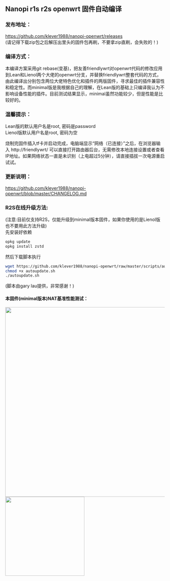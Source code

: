 ## Nanopi r1s r2s openwrt 固件自动编译

### 发布地址：

https://github.com/klever1988/nanopi-openwrt/releases  
(请记得下载zip包之后解压出里头的固件包再刷，不要拿zip直刷，会失败的！)

### 编译方式：

本编译方案采用git rebase(变基)，把友善friendlywrt对openwrt代码的修改应用到Lean和Lienol两个大佬的openwrt分支，并替换friendlywrt整套代码的方式，由此编译出分别包含两位大佬特色优化和插件的两版固件，寻求最佳的插件兼容性和稳定性。而minimal版是我根据自己的理解，在Lean版的基础上只编译我认为不影响设备性能的插件。目前测试结果显示，minimal虽然功能较少，但是性能是比较好的。

### 温馨提示：

Lean版的默认用户名是root, 密码是password  
Lienol版默认用户名是root, 密码为空

烧制完固件插入tf卡并启动完成，电脑端显示“网络（已连接）”之后，在浏览器输入 http://friendlywrt/ 可以直接打开路由器后台，无需修改本地连接设置或者查看IP地址。如果网络状态一直是未识别（上电超过5分钟），请直接插拔一次电源重启试试。

### 更新说明：

https://github.com/klever1988/nanopi-openwrt/blob/master/CHANGELOG.md

### R2S在线升级方法:
(注意:目前仅支持R2S，仅能升级到minimal版本固件，如果你使用的是Lienol版也不要用此方法升级)  
先安装好依赖
```bash
opkg update
opkg install zstd
```
然后下载脚本执行
```bash
wget https://github.com/klever1988/nanopi-openwrt/raw/master/scripts/autoupdate.sh
chmod +x autoupdate.sh
./autoupdate.sh
```
(脚本由gary lau提供，非常感谢！)

#### 本固件(minimal版本)NAT基准性能测试：

<img src="https://github.com/klever1988/nanopi-openwrt/raw/master/assets/NAT.jpg" width="600" /><img src="https://raw.githubusercontent.com/klever1988/nanopi-openwrt/master/assets/Acc.jpg" width="250" />

